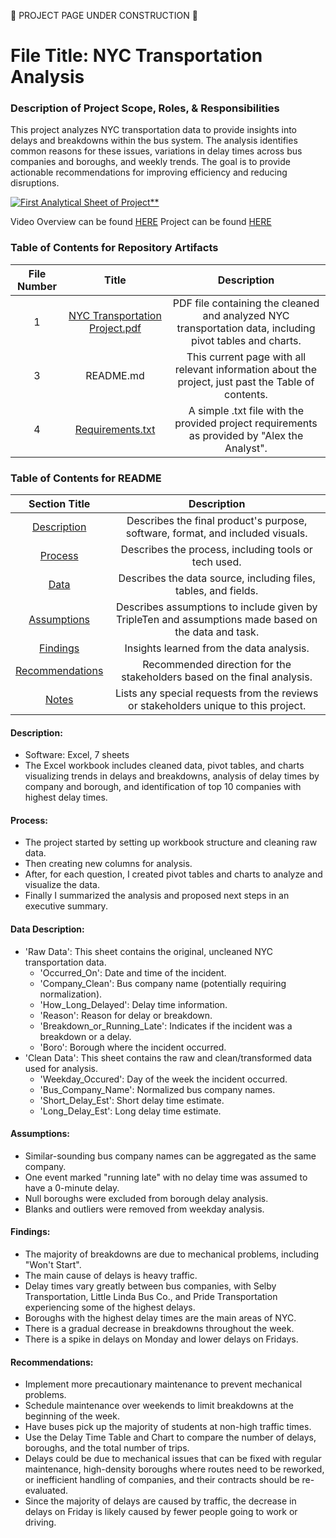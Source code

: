 🚧 PROJECT PAGE UNDER CONSTRUCTION 🚧  
# File Title: NYC Transportation Analysis

### Description of Project Scope, Roles, & Responsibilities
This project analyzes NYC transportation data to provide insights into delays and breakdowns within the bus system. The analysis identifies common reasons for these issues, variations in delay times across bus companies and boroughs, and weekly trends. The goal is to provide actionable recommendations for improving efficiency and reducing disruptions.

[<img src="https://github.com/Tiffany-Bergett/Data_Projects_Personal_Projects/blob/main/Images/NYCTransCP.png" alt="First Analytical Sheet of Project**">](https://docs.google.com/spreadsheets/d/11g0H_hpKuW9gY2ppFh8apFvPY88fVrzq/edit?usp=sharing&ouid=101031187502320177888&rtpof=true&sd=true)

Video Overview can be found [HERE]()
Project can be found [HERE](https://docs.google.com/spreadsheets/d/11g0H_hpKuW9gY2ppFh8apFvPY88fVrzq/edit?usp=sharing&ouid=101031187502320177888&rtpof=true&sd=true)

### Table of Contents for Repository Artifacts
| File Number | Title | Description |
| :-----------: | :-----------: | :-----------: |
| 1 | [NYC Transportation Project.pdf](https://github.com/Tiffany-Bergett/Data_Projects_Personal_Projects/blob/main/NYC%20Transportation/NYC%20Transportation%20Project.pdf) | PDF file containing the cleaned and analyzed NYC transportation data, including pivot tables and charts. |
| 3 | README.md | This current page with all relevant information about the project, just past the Table of contents. |
| 4 | [Requirements.txt](https://github.com/Tiffany-Bergett/Data_Projects_Personal_Projects/blob/main/NYC%20Transportation/Requirements.txt) | A simple .txt file with the provided project requirements as provided by "Alex the Analyst". |

### Table of Contents for README
| Section Title | Description |
| :-----------: | :-----------: |
| [Description](LINK) | Describes the final product's purpose, software, format, and included visuals. |
| [Process](LINK) | Describes the process, including tools or tech used. |
| [Data](LINK) | Describes the data source, including files, tables, and fields. |
| [Assumptions](LINK) | Describes assumptions to include given by TripleTen and assumptions made based on the data and task. |
| [Findings](LINK) | Insights learned from the data analysis. |
| [Recommendations](LINK) | Recommended direction for the stakeholders based on the final analysis. |
| [Notes](LINK) | Lists any special requests from the reviews or stakeholders unique to this project. |

#### Description:  
* Software: Excel, 7 sheets
* The Excel workbook includes cleaned data, pivot tables, and charts visualizing trends in delays and breakdowns, analysis of delay times by company and borough, and identification of top 10 companies with highest delay times. 

#### Process:  
* The project started by setting up workbook structure and cleaning raw data.
* Then creating new columns for analysis.
* After, for each question, I created pivot tables and charts to analyze and visualize the data.
* Finally I summarized the analysis and proposed next steps in an executive summary.

#### Data Description:  
* 'Raw Data': This sheet contains the original, uncleaned NYC transportation data. 
    * 'Occurred_On': Date and time of the incident. 
    * 'Company_Clean': Bus company name (potentially requiring normalization).
    * 'How_Long_Delayed': Delay time information. 
    * 'Reason': Reason for delay or breakdown. 
    * 'Breakdown_or_Running_Late': Indicates if the incident was a breakdown or a delay. 
    * 'Boro': Borough where the incident occurred.
* 'Clean Data': This sheet contains the raw and clean/transformed data used for analysis.
    * 'Weekday_Occured': Day of the week the incident occurred. 
    * 'Bus_Company_Name': Normalized bus company names.
    * 'Short_Delay_Est': Short delay time estimate. 
    * 'Long_Delay_Est': Long delay time estimate. 

#### Assumptions:  
* Similar-sounding bus company names can be aggregated as the same company. 
* One event marked "running late" with no delay time was assumed to have a 0-minute delay. 
* Null boroughs were excluded from borough delay analysis. 
* Blanks and outliers were removed from weekday analysis.

#### Findings:  
* The majority of breakdowns are due to mechanical problems, including "Won't Start". 
* The main cause of delays is heavy traffic. 
* Delay times vary greatly between bus companies, with Selby Transportation, Little Linda Bus Co., and Pride Transportation experiencing some of the highest delays. 
* Boroughs with the highest delay times are the main areas of NYC. 
* There is a gradual decrease in breakdowns throughout the week.
* There is a spike in delays on Monday and lower delays on Fridays.

#### Recommendations:  
* Implement more precautionary maintenance to prevent mechanical problems.
* Schedule maintenance over weekends to limit breakdowns at the beginning of the week. 
* Have buses pick up the majority of students at non-high traffic times. 
* Use the Delay Time Table and Chart to compare the number of delays, boroughs, and the total number of trips. 
* Delays could be due to mechanical issues that can be fixed with regular maintenance, high-density boroughs where routes need to be reworked, or inefficient handling of companies, and their contracts should be re-evaluated. 
* Since the majority of delays are caused by traffic, the decrease in delays on Friday is likely caused by fewer people going to work or driving. 
